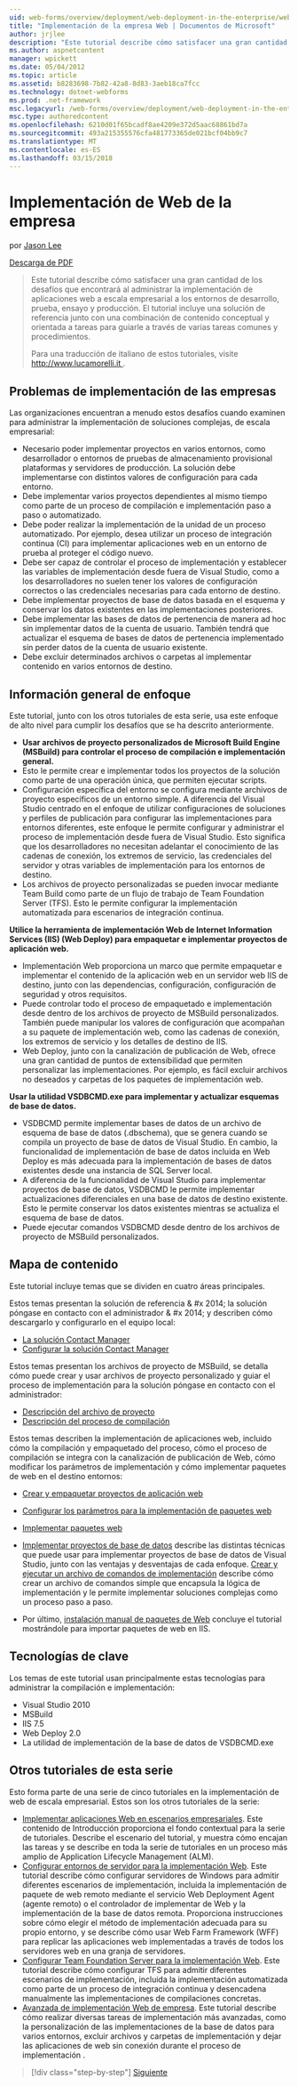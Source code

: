 ```yaml
---
uid: web-forms/overview/deployment/web-deployment-in-the-enterprise/web-deployment-in-the-enterprise
title: "Implementación de la empresa Web | Documentos de Microsoft"
author: jrjlee
description: "Este tutorial describe cómo satisfacer una gran cantidad de los desafíos que encontrará al administrar la implementación de aplicaciones web a escala empresarial para desarrollo..."
ms.author: aspnetcontent
manager: wpickett
ms.date: 05/04/2012
ms.topic: article
ms.assetid: b8283698-7b82-42a8-8d83-3aeb18ca7fcc
ms.technology: dotnet-webforms
ms.prod: .net-framework
msc.legacyurl: /web-forms/overview/deployment/web-deployment-in-the-enterprise/web-deployment-in-the-enterprise
msc.type: authoredcontent
ms.openlocfilehash: 6210d01f65bcadf8ae4209e372d5aac68861bd7a
ms.sourcegitcommit: 493a215355576cfa481773365de021bcf04bb9c7
ms.translationtype: MT
ms.contentlocale: es-ES
ms.lasthandoff: 03/15/2018
---
```

<a name="web-deployment-in-the-enterprise"></a>Implementación de Web de la empresa
====================
por [Jason Lee](https://github.com/jrjlee)

[Descarga de PDF](https://msdnshared.blob.core.windows.net/media/MSDNBlogsFS/prod.evol.blogs.msdn.com/CommunityServer.Blogs.Components.WeblogFiles/00/00/00/63/56/8130.DeployingWebAppsInEnterpriseScenarios.pdf)

> Este tutorial describe cómo satisfacer una gran cantidad de los desafíos que encontrará al administrar la implementación de aplicaciones web a escala empresarial a los entornos de desarrollo, prueba, ensayo y producción. El tutorial incluye una solución de referencia junto con una combinación de contenido conceptual y orientada a tareas para guiarle a través de varias tareas comunes y procedimientos.
> 
> Para una traducción de italiano de estos tutoriales, visite [ http://www.lucamorelli.it ](http://www.lucamorelli.it).


## <a name="enterprise-deployment-challenges"></a>Problemas de implementación de las empresas

Las organizaciones encuentran a menudo estos desafíos cuando examinen para administrar la implementación de soluciones complejas, de escala empresarial:

- Necesario poder implementar proyectos en varios entornos, como desarrollador o entornos de pruebas de almacenamiento provisional plataformas y servidores de producción. La solución debe implementarse con distintos valores de configuración para cada entorno.
- Debe implementar varios proyectos dependientes al mismo tiempo como parte de un proceso de compilación e implementación paso a paso o automatizado.
- Debe poder realizar la implementación de la unidad de un proceso automatizado. Por ejemplo, desea utilizar un proceso de integración continua (CI) para implementar aplicaciones web en un entorno de prueba al proteger el código nuevo.
- Debe ser capaz de controlar el proceso de implementación y establecer las variables de implementación desde fuera de Visual Studio, como a los desarrolladores no suelen tener los valores de configuración correctos o las credenciales necesarias para cada entorno de destino.
- Debe implementar proyectos de base de datos basada en el esquema y conservar los datos existentes en las implementaciones posteriores.
- Debe implementar las bases de datos de pertenencia de manera ad hoc sin implementar datos de la cuenta de usuario. También tendrá que actualizar el esquema de bases de datos de pertenencia implementado sin perder datos de la cuenta de usuario existente.
- Debe excluir determinados archivos o carpetas al implementar contenido en varios entornos de destino.

## <a name="overview-of-approach"></a>Información general de enfoque

Este tutorial, junto con los otros tutoriales de esta serie, usa este enfoque de alto nivel para cumplir los desafíos que se ha descrito anteriormente.

- **Usar archivos de proyecto personalizados de Microsoft Build Engine (MSBuild) para controlar el proceso de compilación e implementación general.**
- Esto le permite crear e implementar todos los proyectos de la solución como parte de una operación única, que permiten ejecutar scripts.
- Configuración específica del entorno se configura mediante archivos de proyecto específicos de un entorno simple. A diferencia del Visual Studio centrado en el enfoque de utilizar configuraciones de soluciones y perfiles de publicación para configurar las implementaciones para entornos diferentes, este enfoque le permite configurar y administrar el proceso de implementación desde fuera de Visual Studio. Esto significa que los desarrolladores no necesitan adelantar el conocimiento de las cadenas de conexión, los extremos de servicio, las credenciales del servidor y otras variables de implementación para los entornos de destino.
- Los archivos de proyecto personalizadas se pueden invocar mediante Team Build como parte de un flujo de trabajo de Team Foundation Server (TFS). Esto le permite configurar la implementación automatizada para escenarios de integración continua.

**Utilice la herramienta de implementación Web de Internet Information Services (IIS) (Web Deploy) para empaquetar e implementar proyectos de aplicación web.**

- Implementación Web proporciona un marco que permite empaquetar e implementar el contenido de la aplicación web en un servidor web IIS de destino, junto con las dependencias, configuración, configuración de seguridad y otros requisitos.
- Puede controlar todo el proceso de empaquetado e implementación desde dentro de los archivos de proyecto de MSBuild personalizados. También puede manipular los valores de configuración que acompañan a su paquete de implementación web, como las cadenas de conexión, los extremos de servicio y los detalles de destino de IIS.
- Web Deploy, junto con la canalización de publicación de Web, ofrece una gran cantidad de puntos de extensibilidad que permiten personalizar las implementaciones. Por ejemplo, es fácil excluir archivos no deseados y carpetas de los paquetes de implementación web.

**Usar la utilidad VSDBCMD.exe para implementar y actualizar esquemas de base de datos.**

- VSDBCMD permite implementar bases de datos de un archivo de esquema de base de datos (.dbschema), que se genera cuando se compila un proyecto de base de datos de Visual Studio. En cambio, la funcionalidad de implementación de base de datos incluida en Web Deploy es más adecuada para la implementación de bases de datos existentes desde una instancia de SQL Server local.
- A diferencia de la funcionalidad de Visual Studio para implementar proyectos de base de datos, VSDBCMD le permite implementar actualizaciones diferenciales en una base de datos de destino existente. Esto le permite conservar los datos existentes mientras se actualiza el esquema de base de datos.
- Puede ejecutar comandos VSDBCMD desde dentro de los archivos de proyecto de MSBuild personalizados.

## <a name="content-map"></a>Mapa de contenido

Este tutorial incluye temas que se dividen en cuatro áreas principales.

Estos temas presentan la solución de referencia & #x 2014; la solución póngase en contacto con el administrador & #x 2014; y describen cómo descargarlo y configurarlo en el equipo local:

- [La solución Contact Manager](the-contact-manager-solution.md)
- [Configurar la solución Contact Manager](setting-up-the-contact-manager-solution.md)

Estos temas presentan los archivos de proyecto de MSBuild, se detalla cómo puede crear y usar archivos de proyecto personalizado y guiar el proceso de implementación para la solución póngase en contacto con el administrador:

- [Descripción del archivo de proyecto](understanding-the-project-file.md)
- [Descripción del proceso de compilación](understanding-the-build-process.md)

Estos temas describen la implementación de aplicaciones web, incluido cómo la compilación y empaquetado del proceso, cómo el proceso de compilación se integra con la canalización de publicación de Web, cómo modificar los parámetros de implementación y cómo implementar paquetes de web en el destino entornos:

- [Crear y empaquetar proyectos de aplicación web](building-and-packaging-web-application-projects.md)
- [Configurar los parámetros para la implementación de paquetes web](configuring-parameters-for-web-package-deployment.md)
- [Implementar paquetes web](deploying-web-packages.md)

- [Implementar proyectos de base de datos](deploying-database-projects.md) describe las distintas técnicas que puede usar para implementar proyectos de base de datos de Visual Studio, junto con las ventajas y desventajas de cada enfoque. [Crear y ejecutar un archivo de comandos de implementación](creating-and-running-a-deployment-command-file.md) describe cómo crear un archivo de comandos simple que encapsula la lógica de implementación y le permite implementar soluciones complejas como un proceso paso a paso.
- Por último, [instalación manual de paquetes de Web](manually-installing-web-packages.md) concluye el tutorial mostrándole para importar paquetes de web en IIS.

## <a name="key-technologies"></a>Tecnologías de clave

Los temas de este tutorial usan principalmente estas tecnologías para administrar la compilación e implementación:

- Visual Studio 2010
- MSBuild
- IIS 7.5
- Web Deploy 2.0
- La utilidad de implementación de la base de datos de VSDBCMD.exe

## <a name="other-tutorials-in-this-series"></a>Otros tutoriales de esta serie

Esto forma parte de una serie de cinco tutoriales en la implementación de web de escala empresarial. Estos son los otros tutoriales de la serie:

- [Implementar aplicaciones Web en escenarios empresariales](../deploying-web-applications-in-enterprise-scenarios/deploying-web-applications-in-enterprise-scenarios.md). Este contenido de Introducción proporciona el fondo contextual para la serie de tutoriales. Describe el escenario del tutorial, y muestra cómo encajan las tareas y se describe en toda la serie de tutoriales en un proceso más amplio de Application Lifecycle Management (ALM).
- [Configurar entornos de servidor para la implementación Web](../configuring-server-environments-for-web-deployment/configuring-server-environments-for-web-deployment.md). Este tutorial describe cómo configurar servidores de Windows para admitir diferentes escenarios de implementación, incluida la implementación de paquete de web remoto mediante el servicio Web Deployment Agent (agente remoto) o el controlador de implementar de Web y la implementación de la base de datos remota. Proporciona instrucciones sobre cómo elegir el método de implementación adecuada para su propio entorno, y se describe cómo usar Web Farm Framework (WFF) para replicar las aplicaciones web implementadas a través de todos los servidores web en una granja de servidores.
- [Configurar Team Foundation Server para la implementación Web](../configuring-team-foundation-server-for-web-deployment/configuring-team-foundation-server-for-web-deployment.md). Este tutorial describe cómo configurar TFS para admitir diferentes escenarios de implementación, incluida la implementación automatizada como parte de un proceso de integración continua y desencadena manualmente las implementaciones de compilaciones concretas.
- [Avanzada de implementación Web de empresa](../advanced-enterprise-web-deployment/advanced-enterprise-web-deployment.md). Este tutorial describe cómo realizar diversas tareas de implementación más avanzadas, como la personalización de las implementaciones de la base de datos para varios entornos, excluir archivos y carpetas de implementación y dejar las aplicaciones de web sin conexión durante el proceso de implementación .

>[!div class="step-by-step"]
[Siguiente](the-contact-manager-solution.md)
